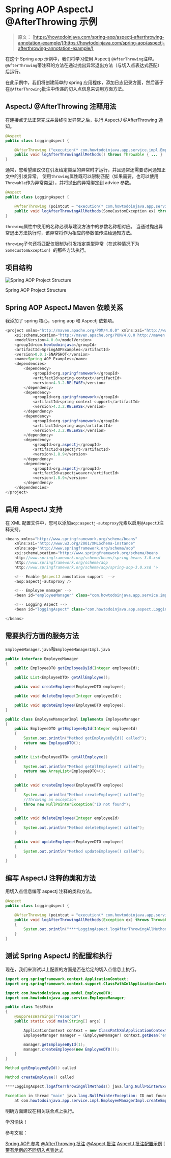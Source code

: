 # Spring AOP AspectJ @AfterThrowing 示例

> 原文： [https://howtodoinjava.com/spring-aop/aspectj-afterthrowing-annotation-example/](https://howtodoinjava.com/spring-aop/aspectj-afterthrowing-annotation-example/)

在这个 Spring aop 示例中，我们将学习使用 Aspectj `@AfterThrowing`注释。 `@AfterThrowing`带注释的方法在通过抛出异常退出方法（与切入点表达式匹配）后运行。

在此示例中，我们将创建简单的 spring 应用程序，添加日志记录方面，然后基于在`@AfterThrowing`批注中传递的切入点信息来调用方面方法。

## AspectJ @AfterThrowing 注释用法

在连接点无法正常完成并最终引发异常之后，执行 AspectJ @AfterThrowing 通知。

```java
@Aspect
public class LoggingAspect {

    @AfterThrowing ("execution(* com.howtodoinjava.app.service.impl.EmployeeManagerImpl.*(..))")
    public void logAfterThrowingAllMethods() throws Throwable { ... }
}

```

通常，您希望建议仅在引发给定类型的异常时才运行，并且通常还需要访问通知正文中的引发异常。 使用`throwing`属性既可以限制匹配（如果需要，也可以使用`Throwable`作为异常类型），并将抛出的异常绑定到 advice 参数。

```java
@Aspect
public class LoggingAspect {

    @AfterThrowing (pointcut = "execution(* com.howtodoinjava.app.service.impl.EmployeeManagerImpl.*(..))", throwing = "ex")
    public void logAfterThrowingAllMethods(SomeCustomException ex) throws Throwable  { ... }
}

```

`throwing`属性中使用的名称必须与建议方法中的参数名称相对应。 当通过抛出异常退出方法执行时，该异常将作为相应的参数值传递给通知方法。

`throwing`子句还将匹配仅限制为引发指定类型异常（在这种情况下为`SomeCustomException`）的那些方法执行。

## 项目结构

![Spring AOP Project Structure](img/89dd27f7d603b5a50cf05e2415f38f6f.jpg)

Spring AOP Project Structure

## Spring AOP AspectJ Maven 依赖关系

我添加了 spring 核心，spring aop 和 Aspectj 依赖项。

```java
<project xmlns="http://maven.apache.org/POM/4.0.0" xmlns:xsi="http://www.w3.org/2001/XMLSchema-instance"
    xsi:schemaLocation="http://maven.apache.org/POM/4.0.0 http://maven.apache.org/xsd/maven-4.0.0.xsd;
    <modelVersion>4.0.0</modelVersion>
    <groupId>com.howtodoinjava</groupId>
    <artifactId>SpringAOPExamples</artifactId>
    <version>0.0.1-SNAPSHOT</version>
    <name>Spring AOP Examples</name>
    <dependencies>
        <dependency>
            <groupId>org.springframework</groupId>
            <artifactId>spring-context</artifactId>
            <version>4.3.2.RELEASE</version>
        </dependency>
        <dependency>
            <groupId>org.springframework</groupId>
            <artifactId>spring-context-support</artifactId>
            <version>4.3.2.RELEASE</version>
        </dependency>
        <dependency>
            <groupId>org.springframework</groupId>
            <artifactId>spring-aop</artifactId>
            <version>4.3.2.RELEASE</version>
        </dependency>
        <dependency>
            <groupId>org.aspectj</groupId>
            <artifactId>aspectjrt</artifactId>
            <version>1.8.9</version>
        </dependency>
        <dependency>
            <groupId>org.aspectj</groupId>
            <artifactId>aspectjweaver</artifactId>
            <version>1.8.9</version>
        </dependency>
    </dependencies>
</project>
```

## 启用 AspectJ 支持

在 XML 配置文件中，您可以添加`aop:aspectj-autoproxy`元素以启用`@AspectJ`注释支持。

```java
<beans xmlns="http://www.springframework.org/schema/beans"
    xmlns:xsi="http://www.w3.org/2001/XMLSchema-instance"
    xmlns:aop="http://www.springframework.org/schema/aop"
    xsi:schemaLocation="http://www.springframework.org/schema/beans
    http://www.springframework.org/schema/beans/spring-beans-3.0.xsd
    http://www.springframework.org/schema/aop
    http://www.springframework.org/schema/aop/spring-aop-3.0.xsd ">

    <!-- Enable @AspectJ annotation support  -->
    <aop:aspectj-autoproxy />

    <!-- Employee manager -->
    <bean id="employeeManager" class="com.howtodoinjava.app.service.impl.EmployeeManagerImpl" />

    <!-- Logging Aspect -->
    <bean id="loggingAspect" class="com.howtodoinjava.app.aspect.LoggingAspect" />

</beans>

```

## 需要执行方面的服务方法

`EmployeeManager.java`和`EmployeeManagerImpl.java`

```java
public interface EmployeeManager 
{
    public EmployeeDTO getEmployeeById(Integer employeeId);

    public List<EmployeeDTO> getAllEmployee();

    public void createEmployee(EmployeeDTO employee);

    public void deleteEmployee(Integer employeeId);

    public void updateEmployee(EmployeeDTO employee);
}

public class EmployeeManagerImpl implements EmployeeManager 
{
    public EmployeeDTO getEmployeeById(Integer employeeId) 
    {
        System.out.println("Method getEmployeeById() called");
        return new EmployeeDTO();
    }

    public List<EmployeeDTO> getAllEmployee() 
    {
        System.out.println("Method getAllEmployee() called");
        return new ArrayList<EmployeeDTO>();
    }

    public void createEmployee(EmployeeDTO employee)
    {
        System.out.println("Method createEmployee() called");
        //Throwing an exception
        throw new NullPointerException("ID not found");
    }

    public void deleteEmployee(Integer employeeId) 
    {
        System.out.println("Method deleteEmployee() called");
    }

    public void updateEmployee(EmployeeDTO employee) 
    {
        System.out.println("Method updateEmployee() called");
    }
}

```

## 编写 AspectJ 注释的类和方法

用切入点信息编写 aspectj 注释的类和方法。

```java
@Aspect
public class LoggingAspect {

    @AfterThrowing (pointcut = "execution(* com.howtodoinjava.app.service.impl.EmployeeManagerImpl.*(..))", throwing = "ex")
    public void logAfterThrowingAllMethods(Exception ex) throws Throwable 
    {
        System.out.println("****LoggingAspect.logAfterThrowingAllMethods() " + ex);
    }
}

```

## 测试 Spring AspectJ 的配置和执行

现在，我们来测试以上配置的方面是否在给定的切入点信息上执行。

```java
import org.springframework.context.ApplicationContext;
import org.springframework.context.support.ClassPathXmlApplicationContext;

import com.howtodoinjava.app.model.EmployeeDTO;
import com.howtodoinjava.app.service.EmployeeManager;

public class TestMain 
{
    @SuppressWarnings("resource")
    public static void main(String[] args) {

        ApplicationContext context = new ClassPathXmlApplicationContext("applicationContext.xml");
        EmployeeManager manager = (EmployeeManager) context.getBean("employeeManager");

        manager.getEmployeeById(1);
        manager.createEmployee(new EmployeeDTO());
    }
}

```

```java
Method getEmployeeById() called

Method createEmployee() called

****LoggingAspect.logAfterThrowingAllMethods() java.lang.NullPointerException: ID not found

Exception in thread "main" java.lang.NullPointerException: ID not found
    at com.howtodoinjava.app.service.impl.EmployeeManagerImpl.createEmployee(EmployeeManagerImpl.java:26)

```

明确方面建议在相关联合点上执行。

学习愉快！

参考文献：

[Spring AOP 参考](https://docs.spring.io/spring/docs/current/spring-framework-reference/html/aop.html)
[@AfterThrowing 批注](https://eclipse.org/aspectj/doc/next/aspectj5rt-api/org/aspectj/lang/annotation/AfterThrowing.html)
[@Aspect 批注](https://eclipse.org/aspectj/doc/next/aspectj5rt-api/org/aspectj/lang/annotation/Aspect.html)
[AspectJ 批注配置示例](//howtodoinjava.com/spring/spring-aop/spring-aop-aspectj-example-tutorial-using-annotation-config/)
[ [带有示例的不同切入点表达式](//howtodoinjava.com/spring/spring-aop/writing-spring-aop-aspectj-pointcut-expressions-with-examples/)